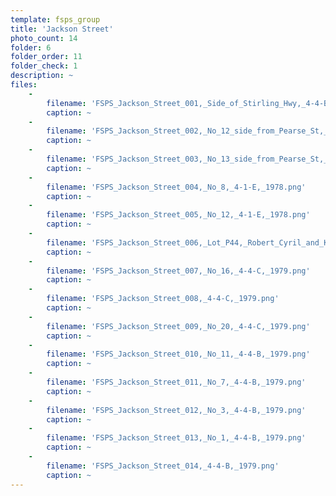 ```yaml
---
template: fsps_group
title: 'Jackson Street'
photo_count: 14
folder: 6
folder_order: 11
folder_check: 1
description: ~
files:
    -
        filename: 'FSPS_Jackson_Street_001,_Side_of_Stirling_Hwy,_4-4-B,_1979.png'
        caption: ~
    -
        filename: 'FSPS_Jackson_Street_002,_No_12_side_from_Pearse_St,_4-1-E,_1978.png'
        caption: ~
    -
        filename: 'FSPS_Jackson_Street_003,_No_13_side_from_Pearse_St,_4-4-B,_1979.png'
        caption: ~
    -
        filename: 'FSPS_Jackson_Street_004,_No_8,_4-1-E,_1978.png'
        caption: ~
    -
        filename: 'FSPS_Jackson_Street_005,_No_12,_4-1-E,_1978.png'
        caption: ~
    -
        filename: 'FSPS_Jackson_Street_006,_Lot_P44,_Robert_Cyril_and_Kathleen_Gare,_4-2-F,_1978.png'
        caption: ~
    -
        filename: 'FSPS_Jackson_Street_007,_No_16,_4-4-C,_1979.png'
        caption: ~
    -
        filename: 'FSPS_Jackson_Street_008,_4-4-C,_1979.png'
        caption: ~
    -
        filename: 'FSPS_Jackson_Street_009,_No_20,_4-4-C,_1979.png'
        caption: ~
    -
        filename: 'FSPS_Jackson_Street_010,_No_11,_4-4-B,_1979.png'
        caption: ~
    -
        filename: 'FSPS_Jackson_Street_011,_No_7,_4-4-B,_1979.png'
        caption: ~
    -
        filename: 'FSPS_Jackson_Street_012,_No_3,_4-4-B,_1979.png'
        caption: ~
    -
        filename: 'FSPS_Jackson_Street_013,_No_1,_4-4-B,_1979.png'
        caption: ~
    -
        filename: 'FSPS_Jackson_Street_014,_4-4-B,_1979.png'
        caption: ~
---
```

